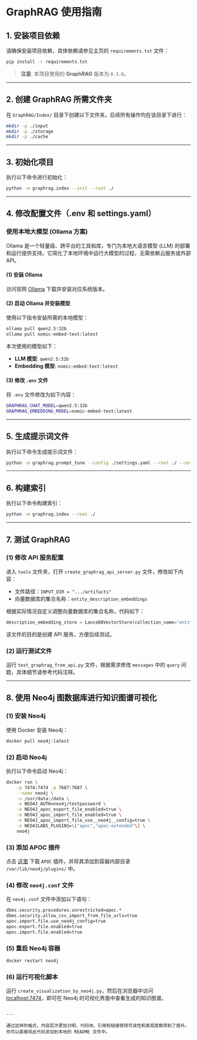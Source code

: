 # GraphRAG 使用指南

## 1. 安装项目依赖

请确保安装项目依赖，具体依赖请参见主页的 `requirements.txt` 文件：

```bash
pip install -r requirements.txt
```

> **注意**: 本项目使用的 **GraphRAG** 版本为 `0.3.0`。

---

## 2. 创建 GraphRAG 所需文件夹

在 `GraphRAG/Index/` 目录下创建以下文件夹，后续所有操作均在该目录下进行：

```bash
mkdir -p ./input
mkdir -p ./storage
mkdir -p ./cache
```

---

## 3. 初始化项目

执行以下命令进行初始化：

```bash
python -m graphrag.index --init --root ./
```

---

## 4. 修改配置文件（.env 和 settings.yaml）

### 使用本地大模型 (Ollama 方案)

Ollama 是一个轻量级、跨平台的工具和库，专门为本地大语言模型 (LLM) 的部署和运行提供支持。它简化了本地环境中运行大模型的过程，无需依赖云服务或外部 API。

#### (1) 安装 Ollama

访问官网 [Ollama](https://ollama.com/) 下载并安装对应系统版本。

#### (2) 启动 Ollama 并安装模型

使用以下指令安装所需的本地模型：

```bash
ollama pull qwen2.5:32b
ollama pull nomic-embed-text:latest
```

本次使用的模型如下：
- **LLM 模型**: `qwen2.5:32b`
- **Embedding 模型**: `nomic-embed-text:latest`

#### (3) 修改 `.env` 文件

将 `.env` 文件修改为如下内容：

```bash
GRAPHRAG_CHAT_MODEL=qwen2.5:32b
GRAPHRAG_EMBEDDING_MODEL=nomic-embed-text:latest
```

---

## 5. 生成提示词文件

执行以下命令生成提示词文件：

```bash
python -m graphrag.prompt_tune --config ./settings.yaml --root ./ --no-entity-types --language Chinese --output ./prompts
```

---

## 6. 构建索引

执行以下命令构建索引：

```bash
python -m graphrag.index --root ./
```

---

## 7. 测试 GraphRAG

### (1) 修改 API 服务配置

进入 `tools` 文件夹，打开 `create_graphrag_api_server.py` 文件，修改如下内容：

- 文件路径：`INPUT_DIR = ".../artifacts"`
- 向量数据库的集合名称：`entity_description_embeddings`

根据实际情况自定义调整向量数据库的集合名称，代码如下：

```python
description_embedding_store = LanceDBVectorStore(collection_name="entity_description_embeddings")
```

该文件的目的是创建 API 服务，方便后续测试。

### (2) 运行测试文件

运行 `test_graphrag_from_api.py` 文件，根据需求修改 `messages` 中的 `query` 问题，具体细节请参考代码注释。

---

## 8. 使用 Neo4j 图数据库进行知识图谱可视化

### (1) 安装 Neo4j

使用 Docker 安装 Neo4j：

```bash
docker pull neo4j:latest
```

### (2) 启动 Neo4j

执行以下命令启动 Neo4j：

```bash
docker run \
    -p 7474:7474 -p 7687:7687 \
    --name neo4j \
    -v /usr/data:/data \
    -e NEO4J_AUTH=neo4j/testpassword \
    -e NEO4J_apoc_export_file_enabled=true \
    -e NEO4J_apoc_import_file_enabled=true \
    -e NEO4J_apoc_import_file_use__neo4j__config=true \
    -e NEO4JLABS_PLUGINS=\["apoc","apoc-extended"\] \
    neo4j
```

### (3) 添加 APOC 插件

点击 [这里](https://github.com/neo4j-contrib/neo4j-apoc-procedures/releases/download/5.23.0/apoc-5.23.0-extended.jar) 下载 `APOC` 插件，并将其添加到容器内部目录 `/var/lib/neo4j/plugins/` 中。

### (4) 修改 `neo4j.conf` 文件

在 `neo4j.conf` 文件中添加以下语句：

```bash
dbms.security.procedures.unrestricted=apoc.*
dbms.security.allow_csv_import_from_file_urls=true
apoc.import.file.use_neo4j_config=true
apoc.export.file.enabled=true
apoc.import.file.enabled=true
```

### (5) 重启 Neo4j 容器

```bash
docker restart neo4j
```

### (6) 运行可视化脚本

运行 `create_visualization_by_neo4j.py`，然后在浏览器中访问 [localhost:7474](http://localhost:7474)，即可在 Neo4j 的可视化界面中查看生成的知识图谱。
```

---

通过这样的格式，内容层次更加分明，代码块、引用和链接使得可读性和美观度都得到了提升。你可以直接将此代码添加到本地的 README 文件中。

